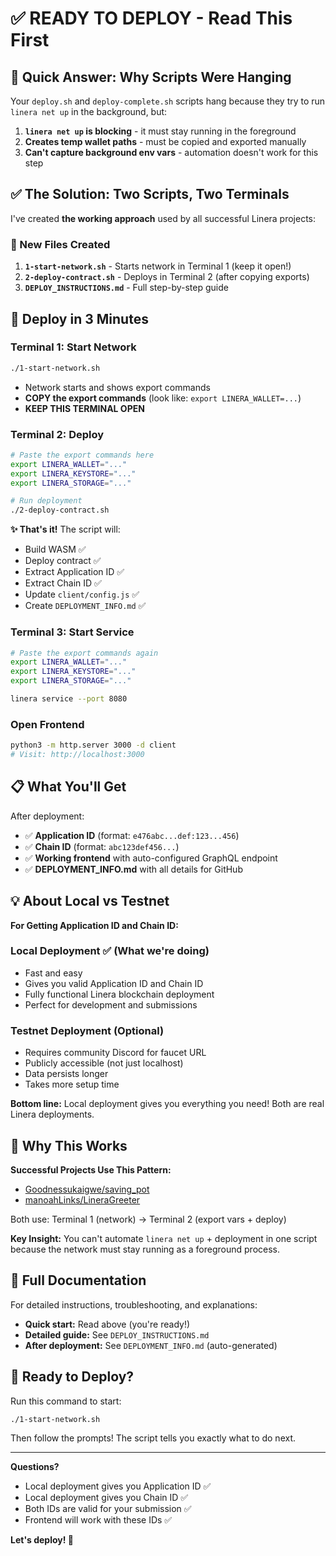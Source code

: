 # ✅ READY TO DEPLOY - Read This First

## 🎯 Quick Answer: Why Scripts Were Hanging

Your `deploy.sh` and `deploy-complete.sh` scripts hang because they try to run `linera net up` in the background, but:

1. **`linera net up` is blocking** - it must stay running in the foreground
2. **Creates temp wallet paths** - must be copied and exported manually
3. **Can't capture background env vars** - automation doesn't work for this step

## ✅ The Solution: Two Scripts, Two Terminals

I've created **the working approach** used by all successful Linera projects:

### 📂 New Files Created

1. **`1-start-network.sh`** - Starts network in Terminal 1 (keep it open!)
2. **`2-deploy-contract.sh`** - Deploys in Terminal 2 (after copying exports)
3. **`DEPLOY_INSTRUCTIONS.md`** - Full step-by-step guide

## 🚀 Deploy in 3 Minutes

### Terminal 1: Start Network
```bash
./1-start-network.sh
```
- Network starts and shows export commands
- **COPY the export commands** (look like: `export LINERA_WALLET=...`)
- **KEEP THIS TERMINAL OPEN**

### Terminal 2: Deploy
```bash
# Paste the export commands here
export LINERA_WALLET="..."
export LINERA_KEYSTORE="..."
export LINERA_STORAGE="..."

# Run deployment
./2-deploy-contract.sh
```

**✨ That's it!** The script will:
- Build WASM ✅
- Deploy contract ✅
- Extract Application ID ✅
- Extract Chain ID ✅
- Update `client/config.js` ✅
- Create `DEPLOYMENT_INFO.md` ✅

### Terminal 3: Start Service
```bash
# Paste the export commands again
export LINERA_WALLET="..."
export LINERA_KEYSTORE="..."
export LINERA_STORAGE="..."

linera service --port 8080
```

### Open Frontend
```bash
python3 -m http.server 3000 -d client
# Visit: http://localhost:3000
```

## 📋 What You'll Get

After deployment:
- ✅ **Application ID** (format: `e476abc...def:123...456`)
- ✅ **Chain ID** (format: `abc123def456...`)
- ✅ **Working frontend** with auto-configured GraphQL endpoint
- ✅ **DEPLOYMENT_INFO.md** with all details for GitHub

## 💡 About Local vs Testnet

**For Getting Application ID and Chain ID:**

### Local Deployment ✅ (What we're doing)
- Fast and easy
- Gives you valid Application ID and Chain ID
- Fully functional Linera blockchain deployment
- Perfect for development and submissions

### Testnet Deployment (Optional)
- Requires community Discord for faucet URL
- Publicly accessible (not just localhost)
- Data persists longer
- Takes more setup time

**Bottom line:** Local deployment gives you everything you need! Both are real Linera deployments.

## 🔧 Why This Works

**Successful Projects Use This Pattern:**
- [Goodnessukaigwe/saving_pot](https://github.com/Goodnessukaigwe/saving_pot)
- [manoahLinks/LineraGreeter](https://github.com/manoahLinks/LineraGreeter)

Both use: Terminal 1 (network) → Terminal 2 (export vars + deploy)

**Key Insight:** You can't automate `linera net up` + deployment in one script because the network must stay running as a foreground process.

## 📝 Full Documentation

For detailed instructions, troubleshooting, and explanations:
- **Quick start:** Read above (you're ready!)
- **Detailed guide:** See `DEPLOY_INSTRUCTIONS.md`
- **After deployment:** See `DEPLOYMENT_INFO.md` (auto-generated)

## 🎉 Ready to Deploy?

Run this command to start:
```bash
./1-start-network.sh
```

Then follow the prompts! The script tells you exactly what to do next.

---

**Questions?**
- Local deployment gives you Application ID ✅
- Local deployment gives you Chain ID ✅
- Both IDs are valid for your submission ✅
- Frontend will work with these IDs ✅

**Let's deploy! 🚀**
